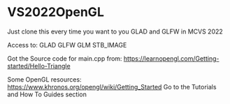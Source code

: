 # VS2022OpenGL
Just clone this every time you want to you GLAD and GLFW in MCVS 2022

Access to:
  GLAD
  GLFW
  GLM
  STB_IMAGE

Got the Source code for main.cpp from:
https://learnopengl.com/Getting-started/Hello-Triangle

Some OpenGL resources:
https://www.khronos.org/opengl/wiki/Getting_Started Go to the Tutorials and How To Guides section
